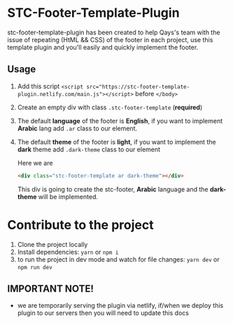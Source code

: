 # STC-Footer-Template-Plugin
stc-footer-template-plugin has been created to help Qays's team with the issue of repeating (HtML && CSS) of the footer in each project, use this template plugin and you'll easily and quickly implement the footer.

## Usage
1. Add this script `<script src="https://stc-footer-template-plugin.netlify.com/main.js"></script>` before `</body>`
2. Create an empty div with class `.stc-footer-template` (**required**)
3. The default **language** of the footer is **English**, if you want to implement **Arabic** lang add `.ar` class to our element.
4. The default **theme** of the footer is **light**, if you want to implement the **dark** theme add `.dark-theme` class to our element

    Here we are
    ```html
    <div class="stc-footer-template ar dark-theme"></div>
    ```
    This div is going to create the stc-footer, **Arabic** language and the **dark-theme** will be implemented.
  
# Contribute to the project

1. Clone the project locally
2. Install dependencies:
   `yarn` or `npm i`
3. to run the project in dev mode and watch for file changes:
   `yarn dev` or `npm run dev`
   
## IMPORTANT NOTE!

-   we are temporarily serving the plugin via netlify, if/when we deploy this plugin to our servers then you will need to update this docs
